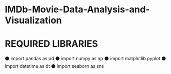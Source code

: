 # IMDb-Movie-Data-Analysis-and-Visualization

# REQUIRED LIBRARIES

⚫ import pandas as pd ⚫ import numpy as np ⚫ import matplotlib.pyplot ⚫ import datetime as dt ⚫ import seaborn as sns
